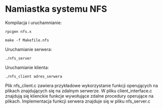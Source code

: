 # Namiastka systemu NFS
Kompilacja i uruchamnianie:

`rpcgen nfs.x`

`make -f Makefile.nfs`

Uruchamianie serwera:

`./nfs_server`

Uruchamianie klienta:

`./nfs_client adres_serwera`

Plik nfs_client.c zawiera przykładowe wykorzystanie funkcji operujących na plikach znajdujących się na zdalnym serwerze.
W pliku client_interface.c znajdują się klienckie funkcje wywołujące zdalne procedury operujące na plikach.
Implementacja funkcji serwera znajduje się w pliku nfs_server.c
